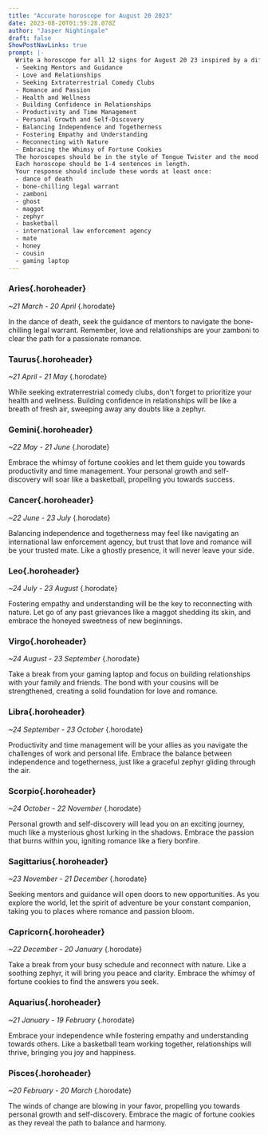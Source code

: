 ```yaml
---
title: "Accurate horoscope for August 20 2023"
date: 2023-08-20T01:59:28.078Z
author: "Jasper Nightingale"
draft: false
ShowPostNavLinks: true
prompt: |-
  Write a horoscope for all 12 signs for August 20 23 inspired by a different focus for each. Ensure you do not include the focus in the response:
  - Seeking Mentors and Guidance
  - Love and Relationships
  - Seeking Extraterrestrial Comedy Clubs
  - Romance and Passion
  - Health and Wellness
  - Building Confidence in Relationships
  - Productivity and Time Management
  - Personal Growth and Self-Discovery
  - Balancing Independence and Togetherness
  - Fostering Empathy and Understanding
  - Reconnecting with Nature
  - Embracing the Whimsy of Fortune Cookies
  The horoscopes should be in the style of Tongue Twister and the mood of committed
  Each horoscope should be 1-4 sentences in length.
  Your response should include these words at least once:
  - dance of death
  - bone-chilling legal warrant
  - zamboni
  - ghost
  - maggot
  - zephyr
  - basketball
  - international law enforcement agency
  - mate
  - honey
  - cousin
  - gaming laptop
---
```


### Aries{.horoheader}

*~21 March - 20 April*
{.horodate}

In the dance of death, seek the guidance of mentors to navigate the bone-chilling legal warrant. Remember, love and relationships are your zamboni to clear the path for a passionate romance.


### Taurus{.horoheader}

*~21 April - 21 May*
{.horodate}

While seeking extraterrestrial comedy clubs, don't forget to prioritize your health and wellness. Building confidence in relationships will be like a breath of fresh air, sweeping away any doubts like a zephyr.


### Gemini{.horoheader}

*~22 May - 21 June*
{.horodate}

Embrace the whimsy of fortune cookies and let them guide you towards productivity and time management. Your personal growth and self-discovery will soar like a basketball, propelling you towards success.


### Cancer{.horoheader}

*~22 June - 23 July*
{.horodate}

Balancing independence and togetherness may feel like navigating an international law enforcement agency, but trust that love and romance will be your trusted mate. Like a ghostly presence, it will never leave your side.


### Leo{.horoheader}

*~24 July - 23 August*
{.horodate}

Fostering empathy and understanding will be the key to reconnecting with nature. Let go of any past grievances like a maggot shedding its skin, and embrace the honeyed sweetness of new beginnings.


### Virgo{.horoheader}

*~24 August - 23 September*
{.horodate}

Take a break from your gaming laptop and focus on building relationships with your family and friends. The bond with your cousins will be strengthened, creating a solid foundation for love and romance.


### Libra{.horoheader}

*~24 September - 23 October*
{.horodate}

Productivity and time management will be your allies as you navigate the challenges of work and personal life. Embrace the balance between independence and togetherness, just like a graceful zephyr gliding through the air.


### Scorpio{.horoheader}

*~24 October - 22 November*
{.horodate}

Personal growth and self-discovery will lead you on an exciting journey, much like a mysterious ghost lurking in the shadows. Embrace the passion that burns within you, igniting romance like a fiery bonfire.


### Sagittarius{.horoheader}

*~23 November - 21 December*
{.horodate}

Seeking mentors and guidance will open doors to new opportunities. As you explore the world, let the spirit of adventure be your constant companion, taking you to places where romance and passion bloom.


### Capricorn{.horoheader}

*~22 December - 20 January*
{.horodate}

Take a break from your busy schedule and reconnect with nature. Like a soothing zephyr, it will bring you peace and clarity. Embrace the whimsy of fortune cookies to find the answers you seek.


### Aquarius{.horoheader}

*~21 January - 19 February*
{.horodate}

Embrace your independence while fostering empathy and understanding towards others. Like a basketball team working together, relationships will thrive, bringing you joy and happiness.


### Pisces{.horoheader}

*~20 February - 20 March*
{.horodate}

The winds of change are blowing in your favor, propelling you towards personal growth and self-discovery. Embrace the magic of fortune cookies as they reveal the path to balance and harmony.

